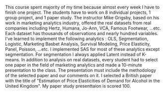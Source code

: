 This course spent majority of my time because almost every week I have to finish one project. The students have to work on 8 individual projects, 1 group project, and 1 paper study. The instructor Mike Grigsby, based on his work in marketing analytics industry, offered the real datasets from real companies including Hertz, Humana, Jo-Ann, VCA, Famous Footwear, ...etc. Each dataset has thousands of observations and nearly hundred variables. I've learned to implement the following analytics : OLS, Segmentation, Logistic, Marketing Basbet Analysis, Survival Modeling, Price Elasticity, Panel, Poisson, ...etc. I implemented SAS for most of these analytics except segmentation. For segmentation I always applied Latent instead of K-means. 
In addition to analysis on real datasets, every student had to select one paper in the field of marketing analytics and made a 10-minute presentation to the class. The presentation must include the methodology of the selected paper and our comments on it. I selected a British paper with the title of "Estimation of Price Elasticities of Demand for Alcohol in the United Kingdom". My paper study presenttaion is scored 100.   

